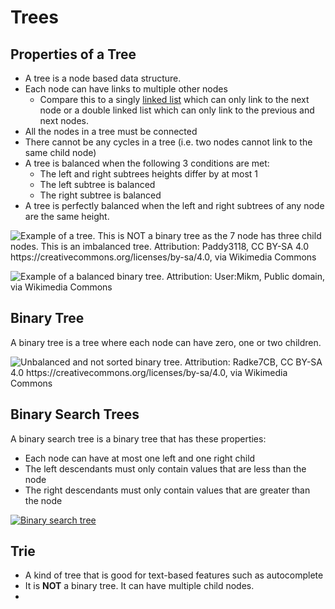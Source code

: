 # Trees

## Properties of a Tree

* A tree is a node based data structure.&#x20;
* Each node can have links to multiple other nodes&#x20;
  * Compare this to a singly [linked list](linked-list.md) which can only link to the next node or a double linked list which can only link to the previous and next nodes.
* All the nodes in a tree must be connected
* There cannot be any cycles in a tree (i.e. two nodes cannot link to the same child node)
* A tree is balanced when the following 3 conditions are met:
  * The left and right subtrees heights differ by at most 1
  * The left subtree is balanced
  * The right subtree is balanced
* A tree is perfectly balanced when the left and right subtrees of any node are the same height.

![Example of a tree. This is NOT a binary tree as the 7 node has three child nodes. This is an imbalanced tree. Attribution: Paddy3118, CC BY-SA 4.0 https://creativecommons.org/licenses/by-sa/4.0, via Wikimedia Commons](https://upload.wikimedia.org/wikipedia/commons/5/5f/Tree\_\(computer\_science\).svg)

![Example of a balanced binary tree. Attribution: User:Mikm, Public domain, via Wikimedia Commons](https://upload.wikimedia.org/wikipedia/commons/0/06/AVLtreef.svg)

## Binary Tree

A binary tree is a tree where each node can have zero, one or two children.

![Unbalanced and not sorted binary tree. Attribution: Radke7CB, CC BY-SA 4.0 https://creativecommons.org/licenses/by-sa/4.0, via Wikimedia Commons](https://upload.wikimedia.org/wikipedia/commons/5/5e/Binary\_tree\_v2.svg)

## Binary Search Trees

A binary search tree is a binary tree that has these properties:

* Each node can have at most one left and one right child
* The left descendants must only contain values that are less than the node
* The right descendants must only contain values that are greater than the node

[![Binary search tree](https://upload.wikimedia.org/wikipedia/commons/thumb/d/da/Binary\_search\_tree.svg/256px-Binary\_search\_tree.svg.png)](https://commons.wikimedia.org/wiki/File:Binary\_search\_tree.svg)

## Trie

* A kind of tree that is good for text-based features such as autocomplete
* It is **NOT** a binary tree. It can have multiple child nodes.
*

